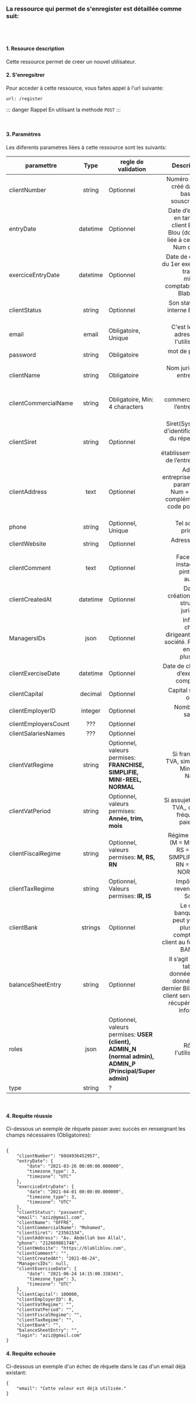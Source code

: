<meta charset="utf-8"/>

### La ressource qui permet de s'enregister est détaillée comme suit:

<br />
<br />

#### 1. Resource description

Cette ressource permet de creer un nouvel utilisateur.

#### 2. S'enregsitrer

Pour acceder à cette ressource, vous faites appel à l'url suivante:

```
url: /register
```

::: danger Rappel
En utilisant la methode `POST`
:::

<br />

#### 3. Paramètres

Les diiferents parametres liées à cette ressource sont les suivants:

| paramettre           |   Type   | regle de validation                                                                                          |                                                                                               Description |
| -------------------- | :------: | ------------------------------------------------------------------------------------------------------------ | --------------------------------------------------------------------------------------------------------: |
| clientNumber         |  string  | Optionnel                                                                                                    |                                                         Numéro client créé dans la base à la souscription |
| entryDate            | datetime | Optionnel                                                                                                    |                         Date d’entrée en tant que client Bla Bli Blou (donnée liée à celle du Num client) |
| exerciceEntryDate    | datetime | Optionnel                                                                                                    |                                  Date de début du 1er exercice traité en mission comptable par Blabliblou |
| clientStatus         |  string  | Optionnel                                                                                                    |                                                                        Son statut en interne Bla Bli Blou |
| email                |  email   | Obligatoire, Unique                                                                                          |                                                                    C'est le mail adresse de l'utilisateur |
| password             |  string  | Obligatoire                                                                                                  |                                                                                       mot de passe client |
| clientName           |  string  | Obligatoire                                                                                                  |                                                                           Nom juridique entreprise client |
| clientCommercialName |  string  | Obligatoire, Min: 4 characters                                                                               |                                                                     Nom commercial de l’entreprise client |
| clientSiret          |  string  | Optionnel                                                                                                    |                          Siret(Système d'identification du répertoire des établissements) de l’entreprise |
| clientAddress        |   text   | Optionnel                                                                                                    |                           Adresse entreprise avec paramètres Num + rue + complément + code postal + ville |
| phone                |  string  | Optionnel, Unique                                                                                            |                                                                                     Tel société principal |
| clientWebsite        |  string  | Optionnel                                                                                                    |                                                                                          Adresse site Web |
| clientComment        |   text   | Optionnel                                                                                                    |                                                                   Facebook, instagram, pinterest, autre…. |
| clientCreatedAt      | datetime | Optionnel                                                                                                    |                                                                Date de création de la structure juridique |
| ManagersIDs          |   json   | Optionnel                                                                                                    |                                        Infos de chaque dirigeant de la société. Peut y en avoir plusieurs |
| clientExerciseDate   | datetime | Optionnel                                                                                                    |                                                                      Date de clôture d’exercice comptable |
| clientCapital        | decimal  | Optionnel                                                                                                    |                                                                                    Capital social ou rien |
| clientEmployerID     | integer  | Optionnel                                                                                                    |                                                                                        Nombre de salariés |
| clientEmployersCount |   ???    | Optionnel                                                                                                    |                                                                                                       ??? |
| clientSalariesNames  |   ???    | Optionnel                                                                                                    |                                                                                                       ??? |
| clientVatRegime      |  string  | Optionnel, <br> valeurs permises: **FRANCHISE, SIMPLIFIE, MINI-REEL, NORMAL**                                |                                                            Si franchise TVA, simplifié, Mini réel, Normal |
| clientVatPeriod      |  string  | Optionnel,<br> valeurs permises: **Année, trim, mois**                                                       |                                                         Si assujetti à la TVA,, quelle fréquence paiement |
| clientFiscalRegime   |  string  | Optionnel, <br> valeurs permises: **M, RS, RN**                                                              |                                        Régime fiscal (M = MICRO, RS = REEL SIMPLIFIE ou RN = REEL NORMAL) |
| clientTaxRegime      |  string  | Optionnel, <br> Valeurs permises: **IR, IS**                                                                 |                                                                             Impôts sur revenus ou Société |
| clientBank           | strings  | Optionnel                                                                                                    |                           Le ou les banques (il peut y avoir plusieurs compte) du client au format BANQUE |
| balanceSheetEntry    |  string  | Optionnel                                                                                                    | Il s’agit d’une table de données des données du dernier Bilan du client servant à récupérer les infos n-1 |
| roles                |   json   | Optionnel, <br> valeurs permises: **USER (client), ADMIN_N (normal admin), ADMIN_P (Principal/Super admin)** |                                                                                     Rôle De l'utilisateur |
| type                 |  string  | ?                                                                                                            |                                                                                                         ? |

<br />

#### 4. Requête réussie

Ci-dessous un exemple de rêquete passer avec succès en renseignant les champs nécessaires (Obligatoires):

```

{
    "clientNumber": "60d4936452957",
    "entryDate": {
        "date": "2021-03-26 00:00:00.000000",
        "timezone_type": 3,
        "timezone": "UTC"
    },
    "exerciceEntryDate": {
        "date": "2021-04-01 00:00:00.000000",
        "timezone_type": 3,
        "timezone": "UTC"
    },
    "clientStatus": "password",
    "email": "aziz@gmail.com",
    "clientName": "OFFRE",
    "clientCommercialName": "Mohamed",
    "clientSiret": "23561534",
    "clientAddress": "Av. Abdellah ben Allal",
    "phone": "212669081748",
    "clientWebsite": "https://blabliblou.com",
    "clientComment": "",
    "clientCreatedAt": "2021-06-24",
    "ManagersIDs": null,
    "clientExerciseDate": {
        "date": "2021-06-24 14:15:00.338341",
        "timezone_type": 3,
        "timezone": "UTC"
    },
    "clientCapital": 100000,
    "clientEmployerID": 0,
    "clientVatRegime": "",
    "clientVatPeriod": "",
    "clientFiscalRegime": "",
    "clientTaxRegime": "",
    "clientBank": "",
    "balanceSheetEntry": "",
    "login": "aziz@gmail.com"
}

```

#### 4. Requête echouée

Ci-dessous un exemple d'un échec de rêquete dans le cas d'un email déjà existant:

```
{
    "email": "Cette valeur est déjà utilisée."
}

```
